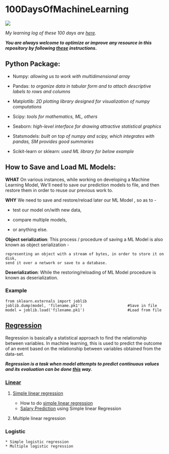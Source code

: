 # 100DaysOfMachineLearning

![](https://hackernoon.com/drafts/e11c20yk.png)


*My learning log of these 100 days are [here](https://github.com/Aman9026/100DaysOfMachineLearning/blob/master/LOG.md).*



***You are always welcome to optimize or improve any resource in this repository by following [these](https://github.com/Aman9026/100DaysOfMachineLearning/blob/master/CONTRIBUTING.md) instructions.***

## Python Package:
* Numpy: *allowing us to work with multidimensional array*

* Pandas: *to organize data in tabular form and to attach descriptive labels to rows and columns*

* Matplotlib: *2D plotting library designed for visualization of numpy computations*

* Scipy: *tools for mathematics, ML, others*

* Seaborn: *high-level interface for drawing attractive statistical graphics*

* Statsmodels: *built on top of numpy and scipy, which integrates with pandas, SM provides good summaries*

* Scikit-learn or sklearn: *used ML library for below example*


## How to Save and Load ML Models:

**WHAT** On various instances, while working on developing a Machine Learning Model, 
We'll need to save our prediction models to file, and then restore them in order to reuse our previous work to.

**WHY** We need to save and restore/reload later our ML Model , so as to -

* test our model on/with new data,

* compare multiple models,

* or anything else.

**Object serialization**: This process / procedure of saving a ML Model is also known as object serialization - 
```
representing an object with a stream of bytes, in order to store it on disk, 
send it over a network or save to a database.
```
**Deserialization**: While the restoring/reloading of ML Model procedure is known as deserialization.

### Example
```
from sklearn.externals import joblib
joblib.dump(model, 'filename.pk1')                    #Save in file  
model = joblib.load('filename.pk1')                   #Load from file
```

## [Regression](https://github.com/Aman9026/100DaysOfMachineLearning/tree/master/Regression)
Regression is basically a statistical approach to find the relationship between variables. 
In machine learning, this is used to predict the outcome of an event based on the relationship between variables obtained from the data-set.

_**Regression is a task when model attempts to predict continuous values and its evaluation can be done [this](https://github.com/Aman9026/100DaysOfMachineLearning/blob/master/Regression/RegressionMetrics.md) way.**_

### [Linear](https://github.com/Aman9026/100DaysOfMachineLearning/blob/master/Regression/INFO.md)

1. [Simple linear regression](https://github.com/Aman9026/100DaysOfMachineLearning/blob/master/Regression/SimpleLinearRegression.md)
    * How to do [simple linear regression](https://github.com/Aman9026/100DaysOfMachineLearning/blob/master/Regression/SimpleLinearRegression.md)
    * [Salary Prediction](https://github.com/Aman9026/100DaysOfMachineLearning/blob/master/Regression/SimpleLinearExample.md) using Simple linear Regression 

2. Multiple linear regression
    
    
    

### Logistic
    * Simple logistic regression
    * Multiple logistic regression
